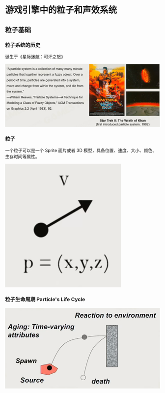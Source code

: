 # 游戏引擎中的粒子和声效系统

## 粒子基础

### 粒子系统的历史

诞生于《星际迷航：可汗之怒》

![](attachments/Pasted%20image%2020220704181537.png)

### 粒子

一个粒子可以是一个 Sprite 面片或者 3D 模型，具备位置、速度、大小、颜色、生存时间等属性。

![](attachments/Pasted%20image%2020220704181718.png)

### 粒子生命周期 Particle's Life Cycle

![](attachments/Pasted%20image%2020220704181733.png)
